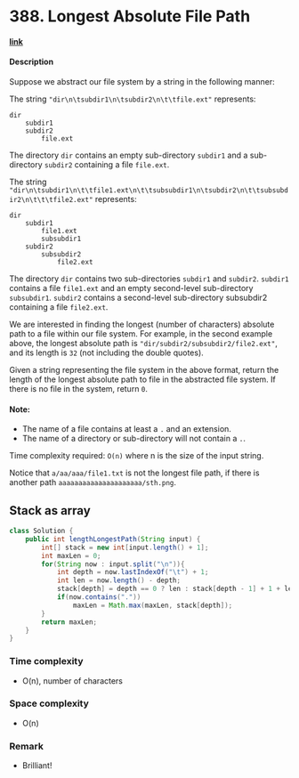 # 388. Longest Absolute File Path

#### [link](https://leetcode.com/problems/longest-absolute-file-path/)

#### Description
Suppose we abstract our file system by a string in the following manner:

The string `"dir\n\tsubdir1\n\tsubdir2\n\t\tfile.ext"` represents:
```
dir
    subdir1
    subdir2
        file.ext
```
The directory `dir` contains an empty sub-directory `subdir1` and a sub-directory `subdir2` containing a file `file.ext`.

The string `"dir\n\tsubdir1\n\t\tfile1.ext\n\t\tsubsubdir1\n\tsubdir2\n\t\tsubsubdir2\n\t\t\tfile2.ext"` represents:
```
dir
    subdir1
        file1.ext
        subsubdir1
    subdir2
        subsubdir2
            file2.ext
```
The directory `dir` contains two sub-directories `subdir1` and `subdir2`. `subdir1` contains a file `file1.ext` and an empty second-level sub-directory `subsubdir1`. `subdir2` contains a second-level sub-directory subsubdir2 containing a file `file2.ext`.

We are interested in finding the longest (number of characters) absolute path to a file within our file system. For example, in the second example above, the longest absolute path is `"dir/subdir2/subsubdir2/file2.ext"`, and its length is `32` (not including the double quotes).

Given a string representing the file system in the above format, return the length of the longest absolute path to file in the abstracted file system. If there is no file in the system, return `0`.

#### Note:
* The name of a file contains at least a `.` and an extension.
* The name of a directory or sub-directory will not contain a `.`.

Time complexity required: `O(n)` where n is the size of the input string.

Notice that `a/aa/aaa/file1.txt` is not the longest file path, if there is another path `aaaaaaaaaaaaaaaaaaaaa/sth.png`.

## Stack as array
```java
class Solution {
    public int lengthLongestPath(String input) {
        int[] stack = new int[input.length() + 1];
        int maxLen = 0;
        for(String now : input.split("\n")){
            int depth = now.lastIndexOf("\t") + 1;
            int len = now.length() - depth;
            stack[depth] = depth == 0 ? len : stack[depth - 1] + 1 + len;
            if(now.contains(".")) 
                maxLen = Math.max(maxLen, stack[depth]);
        }
        return maxLen;
    }
}
```

### Time complexity
* O(n), number of characters
### Space complexity
* O(n)
### Remark
* Brilliant!